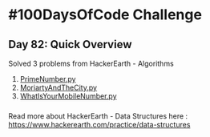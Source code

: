 # #100DaysOfCode Challenge
## Day 82: Quick Overview
Solved 3 problems from HackerEarth - Algorithms
1. [PrimeNumber.py](https://github.com/sandeep-krishna/100DaysOfCode/blob/master/Day%2082/PrimeNumber.py)
2. [MoriartyAndTheCity.py](https://github.com/sandeep-krishna/100DaysOfCode/blob/master/Day%2082/MoriartyAndTheCity.py)
3. [WhatIsYourMobileNumber.py](https://github.com/sandeep-krishna/100DaysOfCode/blob/master/Day%2082/WhatIsYourMobileNumber.py)
### 
Read more about HackerEarth - Data Structures here : https://www.hackerearth.com/practice/data-structures
